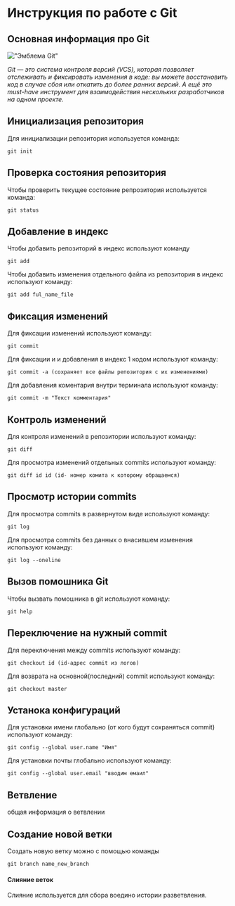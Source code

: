 # **Инструкция по работе с Git**

## Основная информация про Git

!["Эмблема Git"](Git.jpeg)

*Git — это система контроля версий (VCS), которая позволяет отслеживать и фиксировать изменения в коде: вы можете восстановить код в случае сбоя или откатить до более ранних версий. А ещё это must-have инструмент для взаимодействия нескольких разработчиков на одном проекте.*

## Инициализация репозитория

Для инициализации репозитория используется команда:

    git init

## Проверка состояния репозитория

Чтобы проверить текущее состояние репрозитория используется команда:

    git status

## Добавление в индекс

Чтобы добавить репозиторий в индекс используют команду

    git add

Чтобы добавить изменения отдельного файла из репозитория в индекс используют команду:

    git add ful_name_file

## Фиксация изменений

Для фиксации изменений используют команду:

    git commit

Для фиксации и и добавления в индекс 1 кодом используют команду:

    git commit -a (сохраняет все файлы репозитория с их изменениями)

Для добавления коментария внутри терминала используют команду:

    git commit -m "Текст комментария"

## Контроль изменений

Для контроля изменений в репозитории используют команду:

    git diff

Для просмотра изменений отдельных commits используют команду:

    git diff id id (id- номер комита к которому обращаемся)

## Просмотр истории commits

Для просмотра commits в развернутом виде используют команду:

    git log

Для просмотра commits без данных о внасившем изменения используют команду:

    git log --oneline

## Вызов помошника Git

Чтобы вызвать помошника в git используют команду:

    git help

## Переключение на нужный commit

Для переключения между commits используют команду:

    git checkout id (id-адрес commit из логов)

Для возврата на основной(последний) commit используют команду:

    git checkout master

## Устанока конфигураций

Для установки имени глобально (от кого будут сохраняться commit) используют команду:

    git config --global user.name "Имя"

Для установки почты глобально используют команду:

    git config --global user.email "вводим емаил"

## Ветвление

общая информация о ветвлении

## Создание новой ветки

Создать новую ветку можно с помощью команды

    git branch name_new_branch

#### Слияние веток

Слияние используется для сбора воедино истории разветвления.
